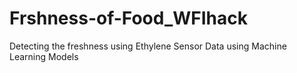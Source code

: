 # Frshness-of-Food_WFIhack
Detecting the freshness using Ethylene Sensor Data using Machine Learning Models

